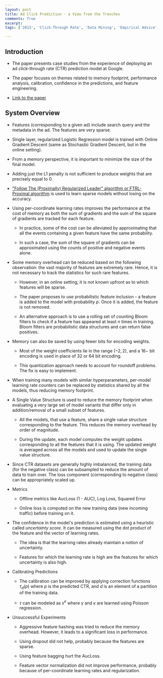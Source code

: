 ```yaml
---
layout: post
title: Ad Click Prediction - a View from the Trenches
comments: True
excerpt: 
tags: ['2013', 'Click-Through Rate', 'Data Mining', 'Empirical Advice', 'KDD 2013', 'Machine Learning', Ads, CTR, Engineering, KDD, ML, Scale, Systems]

---
```


## Introduction

* The paper presents case studies from the experience of deploying an ad click-through rate (CTR) prediction model at Google.

* The paper focuses on themes related to memory footprint, performance analysis, calibration, confidence in the predictions, and feature engineering.

* [Link to the paper](https://research.google/pubs/pub41159/)

## System Overview

* Features (corresponding to a given ad) include search query and the metadata in the ad. The features are very sparse.

* Single layer, regularized Logistic Regression model is trained with Online Gradient Descent (same as Stochastic Gradient Descent, but in the online setting).

* From a memory perspective, it is important to minimize the size of the final model.

* Adding just the L1 penalty is not sufficient to produce weights that are precisely equal to 0.

* ["Follow The (Proximally) Regularized Leader" algorithm or FTRL-Proximal algorithm](http://proceedings.mlr.press/v15/mcmahan11b.html) is used to learn sparse models without losing on the accuracy.

* Using per-coordinate learning rates improves the performance at the cost of memory as both the sum of gradients and the sum of the square of gradients are tracked for each feature.

	* In practice, some of the cost can be alleviated by approximating that all the events containing a given feature have the same probability.

	* In such a case, the sum of the square of gradients can be approximated using the counts of positive and negative events alone.

* Some memory overhead can be reduced based on the following observation: the vast majority of features are extremely rare. Hence, it is not necessary to track the statistics for such rare features.

	* However, in an online setting, it is not known upfront as to which features will be sparse. 

	* The paper proposes to use probabilistic feature inclusion - a feature is added to the model with probability $p$. Once it is added, the feature is not removed.

	* An alternative approach is to use a rolling set of counting Bloom filters to check if a feature has appeared at least $n$ times in training. Bloom filters are probabilistic data structures and can return false positives.

* Memory can also be saved by using fewer bits for encoding weights.

	* Most of the weight coefficients lie in the range $(-2, 2)$, and a $16-$ bit encoding is used in place of $32$ or $64$ bit encoding.

	* This quantization approach needs to account for roundoff problems. The fix is easy to implement.

* When training many models with similar hyperparameters, per-model learning rate counters can be replaced by statistics shared by all the models, thus reducing memory footprint.

* A Single Value Structure is used to reduce the memory footprint when evaluating a very large set of model variants that differ only in addition/removal of a small subset of features.
	
	* All the models, that use a feature, share a single value structure corresponding to the feature. This reduces the memory overhead by order of magnitude.

	* During the update, each model computes the weight updates corresponding to all the features that it is using. The updated weight is averaged across all the models and used to update the single value structure.

* Since CTR datasets are generally highly imbalanced, the training data (for the negative class) can be subsampled to reduce the amount of data to train over. The loss component (corresponding to negative class) can be appropriately scaled up.

* Metrics
	
	* Offline metrics like AucLoss (1 - AUC), Log Loss, Squared Error

	* Online loss is computed on the new training data (new incoming traffic)	before training on it.

* The confidence in the model's prediction is estimated using a heuristic called *uncertainty score*. It can be measured using the dot product of the feature and the vector of learning rates.
	
	* The idea is that the learning rates already maintain a notion of uncertainty.

	* Features for which the learning rate is high are the features for which uncertainty is also high.

* Calibrating Predictions

	* The calibration can be improved by applying correction functions $\tau_d(p)$ where $p$ is the predicted CTR, and $d$ is an element of a partition of the training data.

	* $\tau$ can be modeled as $\gamma^{\kappa}$ where $\gamma$ and $\kappa$ are learned using Poisson regression.

* Unsuccessful Experiments

	* Aggressive feature hashing was tried to reduce the memory overhead. However, it leads to a significant loss in performance.

	* Using dropout did not help, probably because the features are sparse.

	* Using feature bagging hurt the AucLoss.

	* Feature vector normalization did not improve performance, probably because of per-coordinate learning rates and regularization.
